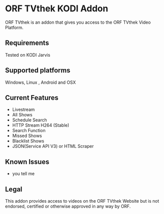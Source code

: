 ORF TVthek KODI Addon
=======
ORF TVthek is an addon that gives you access to the ORF TVthek Video Platform.


Requirements
------------
Tested on KODI Jarvis


Supported platforms
-------------------
Windows, Linux , Android and OSX


Current Features
----------------
* Livestream
* All Shows
* Schedule Search
* HTTP Stream H264 (Stable)
* Search Function
* Missed Shows
* Blacklist Shows
* JSON(Service API V3) or HTML Scraper



Known Issues
------------
* you tell me


Legal
-----
This addon provides access to videos on the ORF TVthek Website but is not endorsed, certified or otherwise approved in any way by ORF.
